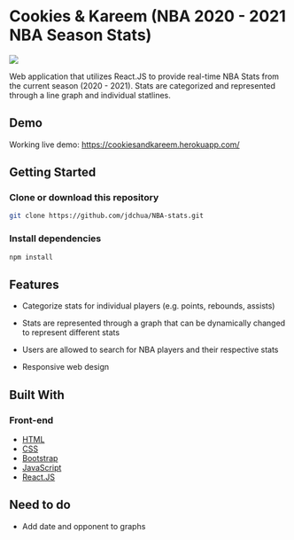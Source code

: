 # Cookies & Kareem (NBA 2020 - 2021 NBA Season Stats)
<img src="https://i1.lensdump.com/i/jgZ9MQ.png">

Web application that utilizes React.JS to provide real-time NBA Stats from the current season (2020 - 2021). Stats are categorized and represented through a line graph and individual statlines.

## Demo
Working live demo: https://cookiesandkareem.herokuapp.com/

## Getting Started

### Clone or download this repository
```sh
git clone https://github.com/jdchua/NBA-stats.git
```

### Install dependencies
```sh
npm install
```

## Features

* Categorize stats for individual players (e.g. points, rebounds, assists)

* Stats are represented through a graph that can be dynamically changed to represent different stats
  
* Users are allowed to search for NBA players and their respective stats
 
* Responsive web design

## Built With
### Front-end
* [HTML](https://developer.mozilla.org/en-US/docs/Learn/HTML)
* [CSS](https://developer.mozilla.org/en-US/docs/Web/CSS/CSS3)
* [Bootstrap](https://getbootstrap.com/docs/3.3/)
* [JavaScript](https://developer.mozilla.org/en-US/docs/Web/JavaScript)
* [React.JS](https://reactjs.org/)


## Need to do
* Add date and opponent to graphs